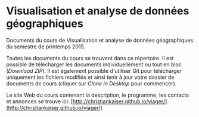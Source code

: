 # Visualisation et analyse de données géographiques

Documents du cours de Visualisation et analyse de données géographiques du semestre de printemps 2015.

Toutes les documents du cours se trouvent dans ce répertoire. Il est possible de télécharger les documents individuellement ou tout en bloc (*Download ZIP*). Il est également possible d'utiliser Git pour télécharger uniquement les fichiers modifiés et ainsi tenir à jour votre dossier de documents de cours (cliquer sur *Clone in Desktop* pour commencer).

Le site Web du cours contenant la description, le programme, les contacts et annonces se trouve ici: [http://christiankaiser.github.io/viager/](http://christiankaiser.github.io/viager/)

